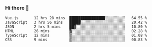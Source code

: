 ### Hi there 👋

<!--
**hjklink/hjklink** is a ✨ _special_ ✨ repository because its `README.md` (this file) appears on your GitHub profile.

Here are some ideas to get you started:

- 🔭 I’m currently working on ...
- 🌱 I’m currently learning ...
- 👯 I’m looking to collaborate on ...
- 🤔 I’m looking for help with ...
- 💬 Ask me about ...
- 📫 How to reach me: ...
- 😄 Pronouns: ...
- ⚡ Fun fact: ...
-->


<!--START_SECTION:waka-->

```text
Vue.js       12 hrs 28 mins  ████████████████░░░░░░░░░   64.55 %
JavaScript   3 hrs 56 mins   █████░░░░░░░░░░░░░░░░░░░░   20.42 %
JSON         2 hrs 5 mins    ██▓░░░░░░░░░░░░░░░░░░░░░░   10.80 %
HTML         26 mins         ▓░░░░░░░░░░░░░░░░░░░░░░░░   02.28 %
TypeScript   12 mins         ▒░░░░░░░░░░░░░░░░░░░░░░░░   01.08 %
CSS          9 mins          ▒░░░░░░░░░░░░░░░░░░░░░░░░   00.83 %
```

<!--END_SECTION:waka-->
